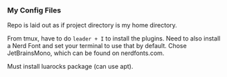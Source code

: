 ### My Config Files

Repo is laid out as if project directory is my home directory.

From tmux, have to do `leader + I` to install the plugins.
Need to also install a Nerd Font and set your terminal to use that
by default. Chose JetBrainsMono, which can be found on nerdfonts.com.

Must install luarocks package (can use apt).
